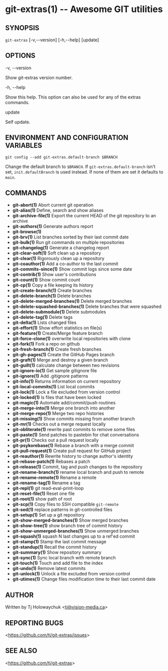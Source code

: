 git-extras(1) -- Awesome GIT utilities
=================================

## SYNOPSIS

`git-extras` [-v,--version] [-h,--help] [update]

## OPTIONS

  -v, --version

  Show git-extras version number.

  -h, --help

  Show this help. This option can also be used for any of the extras commands.

  update

  Self update.

## ENVIRONMENT AND CONFIGURATION VARIABLES

  `git config --add git-extras.default-branch $BRANCH`

  Change the default branch to `$BRANCH`. If `git-extras.default-branch` isn't set, `init.defaultBranch` is used instead. If none of them are set it defaults to `main`.

## COMMANDS

   - **git-abort(1)** Abort current git operation
   - **git-alias(1)** Define, search and show aliases
   - **git-archive-file(1)** Export the current HEAD of the git repository to an archive
   - **git-authors(1)** Generate authors report
   - **git-browse(1)** <View the web page for the current repository>
   - **git-brv(1)** List branches sorted by their last commit date
   - **git-bulk(1)** Run git commands on multiple repositories
   - **git-changelog(1)** Generate a changelog report
   - **git-clear-soft(1)** Soft clean up a repository
   - **git-clear(1)** Rigorously clean up a repository
   - **git-coauthor(1)** Add a co-author to the last commit
   - **git-commits-since(1)** Show commit logs since some date
   - **git-contrib(1)** Show user's contributions
   - **git-count(1)** Show commit count
   - **git-cp(1)** Copy a file keeping its history
   - **git-create-branch(1)** Create branches
   - **git-delete-branch(1)** Delete branches
   - **git-delete-merged-branches(1)** Delete merged branches
   - **git-delete-squashed-branches(1)** Delete branches that were squashed
   - **git-delete-submodule(1)** Delete submodules
   - **git-delete-tag(1)** Delete tags
   - **git-delta(1)** Lists changed files
   - **git-effort(1)** Show effort statistics on file(s)
   - **git-feature(1)** Create/Merge feature branch
   - **git-force-clone(1)** overwrite local repositories with clone
   - **git-fork(1)** Fork a repo on github
   - **git-fresh-branch(1)** Create fresh branches
   - **git-gh-pages(1)** Create the GitHub Pages branch
   - **git-graft(1)** Merge and destroy a given branch
   - **git-guilt(1)** calculate change between two revisions
   - **git-ignore-io(1)** Get sample gitignore file
   - **git-ignore(1)** Add .gitignore patterns
   - **git-info(1)** Returns information on current repository
   - **git-local-commits(1)** List local commits
   - **git-lock(1)** Lock a file excluded from version control
   - **git-locked(1)** ls files that have been locked
   - **git-magic(1)** Automate add/commit/push routines
   - **git-merge-into(1)** Merge one branch into another
   - **git-merge-repo(1)** Merge two repo histories
   - **git-missing(1)** Show commits missing from another branch
   - **git-mr(1)** Checks out a merge request locally
   - **git-obliterate(1)** rewrite past commits to remove some files
   - **git-paste(1)** Send patches to pastebin for chat conversations
   - **git-pr(1)** Checks out a pull request locally
   - **git-psykorebase(1)** Rebase a branch with a merge commit
   - **git-pull-request(1)** Create pull request for GitHub project
   - **git-reauthor(1)** Rewrite history to change author's identity
   - **git-rebase-patch(1)** Rebases a patch
   - **git-release(1)** Commit, tag and push changes to the repository
   - **git-rename-branch(1)** rename local branch and push to remote
   - **git-rename-remote(1)** Rename a remote
   - **git-rename-tag(1)** Rename a tag
   - **git-repl(1)** git read-eval-print-loop
   - **git-reset-file(1)** Reset one file
   - **git-root(1)** show path of root
   - **git-scp(1)** Copy files to SSH compatible `git-remote`
   - **git-sed(1)** replace patterns in git-controlled files
   - **git-setup(1)** Set up a git repository
   - **git-show-merged-branches(1)** Show merged branches
   - **git-show-tree(1)** show branch tree of commit history
   - **git-show-unmerged-branches(1)** Show unmerged branches
   - **git-squash(1)** squash N last changes up to a ref'ed commit
   - **git-stamp(1)** Stamp the last commit message
   - **git-standup(1)** Recall the commit history
   - **git-summary(1)** Show repository summary
   - **git-sync(1)** Sync local branch with remote branch
   - **git-touch(1)** Touch and add file to the index
   - **git-undo(1)** Remove latest commits
   - **git-unlock(1)** Unlock a file excluded from version control
   - **git-utimes(1)** Change files modification time to their last commit date

## AUTHOR

Written by Tj Holowaychuk &lt;<tj@vision-media.ca>&gt;

## REPORTING BUGS

&lt;<https://github.com/tj/git-extras/issues>&gt;

## SEE ALSO

&lt;<https://github.com/tj/git-extras>&gt;
